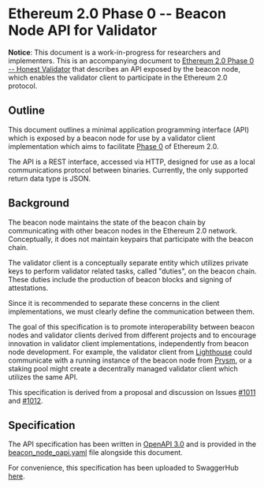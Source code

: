 # Ethereum 2.0 Phase 0 -- Beacon Node API for Validator

**Notice**: This document is a work-in-progress for researchers and implementers. This is an accompanying document to [Ethereum 2.0 Phase 0 -- Honest Validator](https://github.com/ethereum/eth2.0-specs/blob/master/specs/validator/0_beacon-chain-validator.md) that describes an API exposed by the beacon node, which enables the validator client to participate in the Ethereum 2.0 protocol.

## Outline

This document outlines a minimal application programming interface (API) which is exposed by a beacon node for use by a validator client implementation which aims to facilitate [Phase 0](https://github.com/ethereum/eth2.0-specs#phase-0) of Ethereum 2.0.

The API is a REST interface, accessed via HTTP, designed for use as a local communications protocol between binaries. Currently, the only supported return data type is JSON.

## Background

The beacon node maintains the state of the beacon chain by communicating with other beacon nodes in the Ethereum 2.0 network. Conceptually, it does not maintain keypairs that participate with the beacon chain.

The validator client is a conceptually separate entity which utilizes private keys to perform validator related tasks, called "duties", on the beacon chain. These duties include the production of beacon blocks and signing of attestations.

Since it is recommended to separate these concerns in the client implementations, we must clearly define the communication between them.

The goal of this specification is to promote interoperability between beacon nodes and validator clients derived from different projects and to encourage innovation in validator client implementations, independently from beacon node development. For example, the validator client from [Lighthouse](https://github.com/sigp/lighthouse) could communicate with a running instance of the beacon node from [Prysm](https://github.com/prysmaticlabs/prysm), or a staking pool might create a decentrally managed validator client which utilizes the same API.

This specification is derived from a proposal and discussion on Issues [#1011](https://github.com/ethereum/eth2.0-specs/issues/1011) and [#1012](https://github.com/ethereum/eth2.0-specs/issues/1012).

## Specification

The API specification has been written in [OpenAPI 3.0](https://swagger.io/docs/specification/about/) and is provided in the [beacon_node_oapi.yaml](beacon-node-oapi.yaml) file alongside this document.

For convenience, this specification has been uploaded to SwaggerHub [here](https://ethereum.github.io/eth2.0-APIs/).
